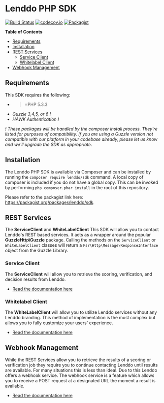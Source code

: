 # Lenddo PHP SDK

[![Build Status](https://travis-ci.org/Lenddo/php-lenddo.svg?branch=master)](https://travis-ci.org/Lenddo/php-lenddo) [![codecov.io](https://img.shields.io/codecov/c/github/Lenddo/php-lenddo.svg)](http://codecov.io/github/Lenddo/php-lenddo?branch=master) [![Packagist](https://img.shields.io/packagist/v/lenddo/sdk.svg)](https://packagist.org/packages/lenddo/sdk)

<!-- START doctoc generated TOC please keep comment here to allow auto update -->
<!-- DON'T EDIT THIS SECTION, INSTEAD RE-RUN doctoc TO UPDATE -->
**Table of Contents**

- [Requirements](#requirements)
- [Installation](#installation)
- [REST Services](#rest-services)
  - [Service Client](#service-client)
  - [Whitelabel Client](#whitelabel-client)
- [Webhook Management](#webhook-management)

<!-- END doctoc generated TOC please keep comment here to allow auto update -->

## Requirements
This SDK requires the following:
* >=PHP 5.3.3
* _Guzzle 3,4,5, or 6 !_
* _HAWK Authentication !_

_! These packages will be handled by the composer install process. They're listed for purposes of compatibility. If you are using a Guzzle version not compatible with our platform in your codebase already, please let us know and we'll upgrade the SDK as appropriate._

## Installation
The Lenddo PHP SDK is available via Composer and can be installed by running the `composer require lenddo/sdk` command. A local copy of composer is included if you do not have a global copy. This can be invoked by performing `php composer.phar install` in the root of this repository.

Please refer to the packagist link here: https://packagist.org/packages/lenddo/sdk.

## REST Services
The **ServiceClient** and **WhiteLabelClient** This SDK will allow you to contact Lenddo's REST based services. It acts as a wrapper around the  popular **GuzzleHttp\Guzzle** package. Calling the methods on the `ServiceClient` or `WhiteLabelClient` classes will return a `Psr\Http\Message\ResponseInterface` object from the Guzzle Library.

### Service Client
The **ServiceClient** will allow you to retrieve the scoring, verification, and decision results from Lenddo.
- [Read the documentation here](docs/service_client.md)

### Whitelabel Client
The **WhiteLabelClient** will allow you to utilize Lenddo services without any Lenddo branding. This method of implementation is the most complex but allows you to fully customize your users' experience.
- [Read the documentation here](docs/whitelabel_client.md)

## Webhook Management
While the REST Services allow you to retrieve the results of a scoring or verification job they require you to continue contacting Lenddo until results are available. For many situations this is less than ideal. Due to this Lenddo offers a webhook service. The webhook service is a feature which allows you to receive a POST request at a designated URL the moment a result is available.
- [Read the documentation here](docs/webhooks.md)